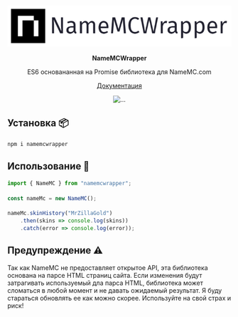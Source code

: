 <p align="center">
  <img src="https://github.com/MrZillaGold/NameMCWrapper/raw/master/docs/logo.png" alt="...">
</p>

<p align="center"><b>NameMCWrapper</b></p>
<p align="center">ES6 основананная на Promise библиотека для NameMC.com</p>
<p align="center">
  <a href="https://github.com/MrZillaGold/NameMCWrapper/blob/master/docs/RU.md">Документация</a>
</p>

<p align="center">
   <img src="https://api.travis-ci.com/MrZillaGold/NameMCWrapper.svg" alt="...">
</p>

## Установка 📦
`npm i namemcwrapper`

## Использование 🔧
```js
import { NameMC } from "namemcwrapper";

const nameMc = new NameMC();

nameMc.skinHistory("MrZillaGold")
    .then(skins => console.log(skins))
    .catch(error => console.log(error));
```

## Предупреждение ⚠
Так как NameMC не предоставляет открытое API, эта библиотека основана на парсе HTML страниц сайта. Если изменения будут затрагивать используемый дла парса HTML, библиотека может сломаться в любой момент и не давать ожидаемый результат. Я буду стараться обновлять ее как можно скорее. Используйте на свой страх и риск!

